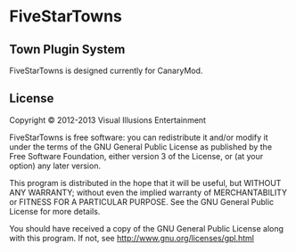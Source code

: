 FiveStarTowns
====================
Town Plugin System
---------

FiveStarTowns is designed currently for CanaryMod.

License
---------
Copyright &copy; 2012-2013 Visual Illusions Entertainment

FiveStarTowns is free software: you can redistribute it and/or modify
it under the terms of the GNU General Public License as published by
the Free Software Foundation, either version 3 of the License, or
(at your option) any later version.

This program is distributed in the hope that it will be useful,
but WITHOUT ANY WARRANTY; without even the implied warranty of
MERCHANTABILITY or FITNESS FOR A PARTICULAR PURPOSE.  See the
GNU General Public License for more details.

You should have received a copy of the GNU General Public License
along with this program.  If not, see http://www.gnu.org/licenses/gpl.html
